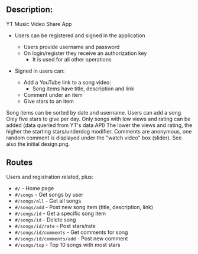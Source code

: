 ##  Description:

YT Music Video Share App

* Users can be registered and signed in the application
  * Users provide username and password
  * On login/register they receive an authorization key
    * It is used for all other operations

* Signed in users can:
  * Add a YouTube link to a song video:
    * Song items have title, description and link
  * Comment under an item
  * Give stars to an item

Song items can be sorted by date and username. Users can
add a song. Only five stars to give per day. Only songs with low
views and rating can be added (data queried from YT's data API)
The lower the views and rating, the higher the starting stars/underdog modifier. Comments are anonymous, one random comment is displayed
under the "watch video" box (slider). See also the initial design.png.

## Routes

Users and registration related, plus:

* `#/` - Home page
* `#/songs` - Get songs by user
* `#/songs/all` - Get all songs
* `#/songs/add` - Post new song item (title, description, link)
* `#/songs/id` - Get a specific song item
* `#/songs/id` - Delete song
* `#/songs/id/rate` - Post stars/rate
* `#/songs/id/comments` - Get comments for song
* `#/songs/id/comments/add` - Post new comment
* `#/songs/top` - Top 10 songs with most stars